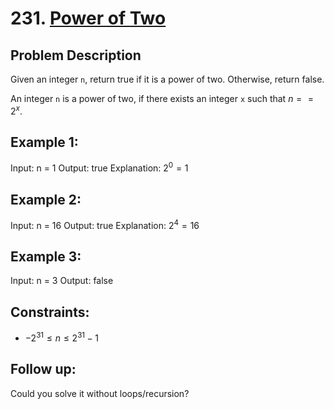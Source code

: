 # 231. [Power of Two](https://leetcode.com/problems/power-of-two/description/)

## Problem Description

Given an integer `n`, return true if it is a power of two. Otherwise, return false.

An integer `n` is a power of two, if there exists an integer `x` such that $n == 2^x$.

## Example 1:

Input: n = 1
Output: true
Explanation: $2^0 = 1$

## Example 2:

Input: n = 16
Output: true
Explanation: $2^4 = 16$

## Example 3:

Input: n = 3
Output: false

## Constraints:

- $-2^{31} \leq n \leq 2^{31} - 1$

## Follow up:

Could you solve it without loops/recursion?
